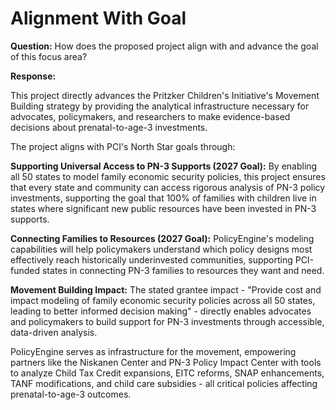 # Alignment With Goal

**Question:** How does the proposed project align with and advance the goal of this focus area?

**Response:**

This project directly advances the Pritzker Children's Initiative's Movement Building strategy by providing the analytical infrastructure necessary for advocates, policymakers, and researchers to make evidence-based decisions about prenatal-to-age-3 investments.

The project aligns with PCI's North Star goals through:

**Supporting Universal Access to PN-3 Supports (2027 Goal):**
By enabling all 50 states to model family economic security policies, this project ensures that every state and community can access rigorous analysis of PN-3 policy investments, supporting the goal that 100% of families with children live in states where significant new public resources have been invested in PN-3 supports.

**Connecting Families to Resources (2027 Goal):**
PolicyEngine's modeling capabilities will help policymakers understand which policy designs most effectively reach historically underinvested communities, supporting PCI-funded states in connecting PN-3 families to resources they want and need.

**Movement Building Impact:**
The stated grantee impact - "Provide cost and impact modeling of family economic security policies across all 50 states, leading to better informed decision making" - directly enables advocates and policymakers to build support for PN-3 investments through accessible, data-driven analysis.

PolicyEngine serves as infrastructure for the movement, empowering partners like the Niskanen Center and PN-3 Policy Impact Center with tools to analyze Child Tax Credit expansions, EITC reforms, SNAP enhancements, TANF modifications, and child care subsidies - all critical policies affecting prenatal-to-age-3 outcomes.
